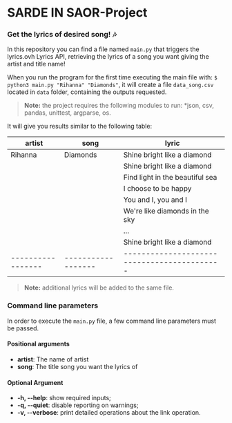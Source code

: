 # SARDE IN SAOR-Project

### Get the lyrics of desired song! :notes:

In this repository you can find a file named ```main.py``` that triggers the lyrics.ovh Lyrics API, retrieving the lyrics of a song you want giving the artist and title name!

When you run the program for the first time executing the main file with: ```$ python3 main.py "Rihanna" "Diamonds"```, it will create a file ```data_song.csv``` located in ```data``` folder, containing the outputs requested.

> **Note:** the project requires the following modules to run: *json, csv, pandas, unittest, argparse, os.

It will give you results similar to the following table:
 
|      artist     |       song       |                   lyric                   | 
|-----------------|------------------|-------------------------------------------|
|     Rihanna     |     Diamonds     |  Shine bright like a diamond              |
|	              |                  |  Shine bright like a diamond              |
|	              |                  |  Find light in the beautiful sea          |
|	              |                  |  I choose to be happy                     |
|		          |		             |	You and I, you and I                     |
|                 |                  |  We're like diamonds in the sky           |
|		          |		             |	...                                      | 
|                 |                  |  Shine bright like a diamond              |
|-----------------|------------------|-------------------------------------------|

> **Note:** additional lyrics will be added to the same file.


### Command line parameters
In order to execute the ```main.py``` file, a few command line parameters must be passed.
#### Positional arguments
- **artist**: The name of artist 
- **song**: The title song you want the lyrics of

#### Optional Argument
- **-h, --help**: show required inputs;
- **-q, --quiet**: disable reporting on warnings;
- **-v, --verbose**: print detailed operations about the link operation.